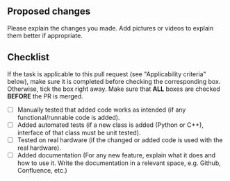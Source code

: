 ## Proposed changes

Please explain the changes you made. Add pictures or videos to explain them better if appropriate.

## Checklist

If the task is applicable to this pull request (see "Applicability criteria" below), make sure it is completed before checking the corresponding box. Otherwise, tick the box right away. Make sure that **ALL** boxes are checked **BEFORE** the PR is merged.

- [ ] Manually tested that added code works as intended (if any functional/runnable code is added).
- [ ] Added automated tests (if a new class is added (Python or C++), interface of that class must be unit tested).
- [ ] Tested on real hardware (if the changed or added code is used with the real hardware).
- [ ] Added documentation (For any new feature, explain what it does and how to use it. Write the documentation in a relevant space, e.g. Github, Confluence, etc.)
